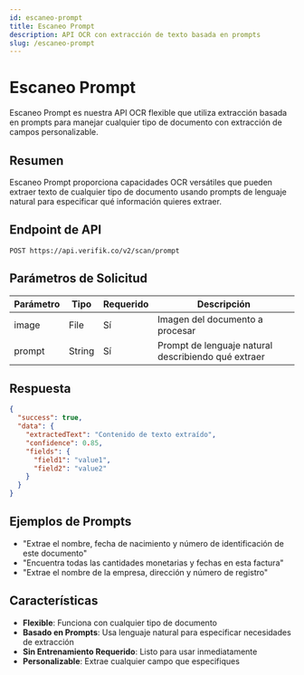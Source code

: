 ```yaml
---
id: escaneo-prompt
title: Escaneo Prompt
description: API OCR con extracción de texto basada en prompts
slug: /escaneo-prompt
---
```


# Escaneo Prompt

Escaneo Prompt es nuestra API OCR flexible que utiliza extracción basada en prompts para manejar cualquier tipo de documento con extracción de campos personalizable.

## Resumen

Escaneo Prompt proporciona capacidades OCR versátiles que pueden extraer texto de cualquier tipo de documento usando prompts de lenguaje natural para especificar qué información quieres extraer.

## Endpoint de API

```http
POST https://api.verifik.co/v2/scan/prompt
```

## Parámetros de Solicitud

| Parámetro | Tipo   | Requerido | Descripción                    |
| --------- | ------ | --------- | ------------------------------ |
| image     | File   | Sí        | Imagen del documento a procesar |
| prompt    | String | Sí        | Prompt de lenguaje natural describiendo qué extraer |

## Respuesta

```json
{
  "success": true,
  "data": {
    "extractedText": "Contenido de texto extraído",
    "confidence": 0.85,
    "fields": {
      "field1": "value1",
      "field2": "value2"
    }
  }
}
```

## Ejemplos de Prompts

- "Extrae el nombre, fecha de nacimiento y número de identificación de este documento"
- "Encuentra todas las cantidades monetarias y fechas en esta factura"
- "Extrae el nombre de la empresa, dirección y número de registro"

## Características

- **Flexible**: Funciona con cualquier tipo de documento
- **Basado en Prompts**: Usa lenguaje natural para especificar necesidades de extracción
- **Sin Entrenamiento Requerido**: Listo para usar inmediatamente
- **Personalizable**: Extrae cualquier campo que especifiques

